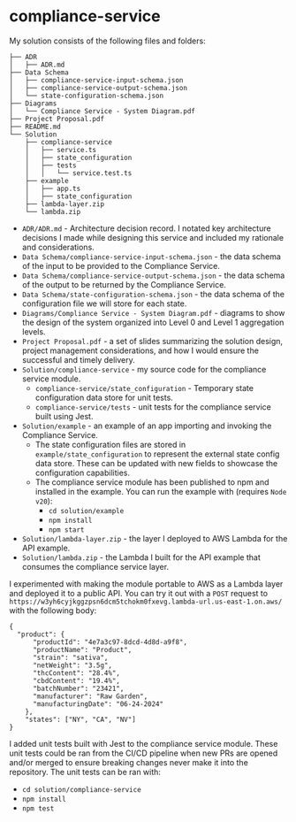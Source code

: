 # compliance-service

My solution consists of the following files and folders:

```
├── ADR
│   ├── ADR.md
├── Data Schema
│   ├── compliance-service-input-schema.json
│   ├── compliance-service-output-schema.json
│   └── state-configuration-schema.json
├── Diagrams
│   └── Compliance Service - System Diagram.pdf
├── Project Proposal.pdf
├── README.md
└── Solution
    ├── compliance-service
    │   ├── service.ts
    │   ├── state_configuration
    │   ├── tests
    │   │   └── service.test.ts
    ├── example
    │   ├── app.ts
    │   ├── state_configuration
    ├── lambda-layer.zip
    └── lambda.zip
```

- `ADR/ADR.md` - Architecture decision record. I notated key architecture decisions I made while designing this service and included my rationale and considerations.
- `Data Schema/compliance-service-input-schema.json` - the data schema of the input to be provided to the Compliance Service.
- `Data Schema/compliance-service-output-schema.json` - the data schema of the output to be returned by the Compliance Service.
- `Data Schema/state-configuration-schema.json` - the data schema of the configuration file we will store for each state.
- `Diagrams/Compliance Service - System Diagram.pdf` - diagrams to show the design of the system organized into Level 0 and Level 1 aggregation levels.
- `Project Proposal.pdf` - a set of slides summarizing the solution design, project management considerations, and how I would ensure the successful and timely delivery.
- `Solution/compliance-service` - my source code for the compliance service module.
  - `compliance-service/state_configuration` - Temporary state configuration data store for unit tests.
  - `compliance-service/tests` - unit tests for the compliance service built using Jest.
- `Solution/example` - an example of an app importing and invoking the Compliance Service.
  - The state configuration files are stored in `example/state_configuration` to represent the external state config data store. These can be updated with new fields to showcase the configuration capabilities.
  - The compliance service module has been published to npm and installed in the example. You can run the example with (requires `Node v20`):
    - `cd solution/example`
    - `npm install`
    - `npm start`
- `Solution/lambda-layer.zip` - the layer I deployed to AWS Lambda for the API example.
- `Solution/lambda.zip` - the Lambda I built for the API example that consumes the compliance service layer.

I experimented with making the module portable to AWS as a Lambda layer and deployed it to a public API. You can try it out with a `POST` request to `https://w3yh6cyjkggzpsn6dcm5tchokm0fxevg.lambda-url.us-east-1.on.aws/` with the following body:

```
{
  "product": {
      "productId": "4e7a3c97-8dcd-4d8d-a9f8",
      "productName": "Product",
      "strain": "sativa",
      "netWeight": "3.5g",
      "thcContent": "28.4%",
      "cbdContent": "19.4%",
      "batchNumber": "23421",
      "manufacturer": "Raw Garden",
      "manufacturingDate": "06-24-2024"
    },
    "states": ["NY", "CA", "NV"]
}
```

I added unit tests built with Jest to the compliance service module. These unit tests could be ran from the CI/CD pipeline when new PRs are opened and/or merged to ensure breaking changes never make it into the repository. The unit tests can be ran with:

- `cd solution/compliance-service`
- `npm install`
- `npm test`
